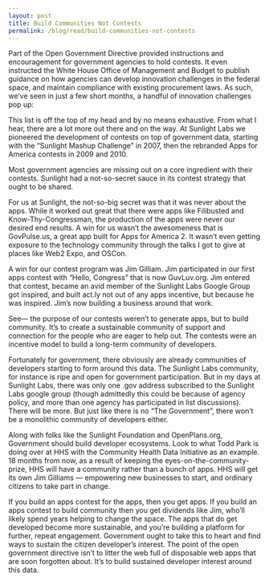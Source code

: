 ```yaml
---
layout: post
title: Build Communities Not Contests
permalink: /blog/read/build-communities-not-contests
---
```

 Part of the Open Government Directive provided instructions and encouragement for government agencies to hold contests. It even instructed the White House Office of Management and Budget to publish guidance on how agencies can develop innovation challenges in the federal space, and maintain compliance with existing procurement laws. As such, we’ve seen in just a few short months, a handful of innovation challenges pop up:

 This list is off the top of my head and by no means exhaustive. From what I hear, there are a lot more out there and on the way. At Sunlight Labs we pioneered the development of contests on top of government data, starting with the “Sunlight Mashup Challenge” in 2007, then the rebranded Apps for America contests in 2009 and 2010.

 Most government agencies are missing out on a core ingredient with their contests. Sunlight had a not-so-secret sauce in its contest strategy that ought to be shared.

 For us at Sunlight, the not-so-big secret was that it was never about the apps. While it worked out great that there were apps like Filibusted and Know-Thy-Congressman, the production of the apps were never our desired end results. A win for us wasn’t the awesomeness that is GovPulse.us, a great app built for Apps for America 2. It wasn’t even getting exposure to the technology community through the talks I got to give at places like Web2 Expo, and OSCon.

 A win for our contest program was Jim Gilliam. Jim participated in our first apps contest with “Hello, Congress” that is now GuvLuv.org. Jim entered that contest, became an avid member of the Sunlight Labs Google Group got inspired, and built act.ly not out of any apps incentive, but because he was inspired. Jim’s now building a business around that work.

 See— the purpose of our contests weren’t to generate apps, but to build community. It’s to create a sustainable community of support and connection for the people who are eager to help out. The contests were an incentive model to build a long-term community of developers.

 Fortunately for government, there obviously are already communities of developers starting to form around this data. The Sunlight Labs community, for instance is ripe and open for government participation. But in my days at Sunlight Labs, there was only one .gov address subscribed to the Sunlight Labs google group (though admittedly this could be because of agency policy, and more than one agency has participated in list discussions). There will be more. But just like there is no “The Government”, there won’t be a monolithic community of developers either.

 Along with folks like the Sunlight Foundation and OpenPlans.org, Government should build developer ecosystems. Look to what Todd Park is doing over at HHS with the Community Health Data Initiative as an example. 18 months from now, as a result of keeping the eyes-on-the-community-prize, HHS will have a community rather than a bunch of apps. HHS will get its own Jim Gilliams — empowering new businesses to start, and ordinary citizens to take part in change.

 If you build an apps contest for the apps, then you get apps. If you build an apps contest to build community then you get dividends like Jim, who’ll likely spend years helping to change the space. The apps that do get developed become more sustainable, and you’re building a platform for further, repeat engagement. Government ought to take this to heart and find ways to sustain the citizen developer’s interest. The point of the open government directive isn’t to litter the web full of disposable web apps that are soon forgotten about. It’s to build sustained developer interest around this data.
